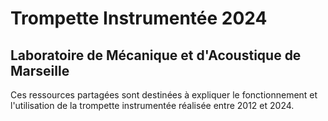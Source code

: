 # Trompette Instrumentée 2024
## Laboratoire de Mécanique et d'Acoustique de Marseille
Ces ressources partagées sont destinées à expliquer le fonctionnement et l'utilisation de la trompette instrumentée réalisée entre 2012 et 2024.

